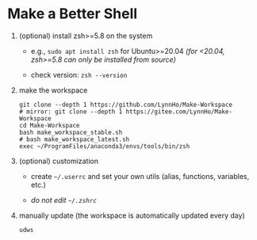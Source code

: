 # Make a Better Shell

1. (optional) install zsh>=5.8 on the system

    + e.g., `sudo apt install zsh` for Ubuntu>=20.04 *(for <20.04, zsh>=5.8 can only be installed from source)*

    + check version: `zsh --version`

2. make the workspace

    ```console
    git clone --depth 1 https://github.com/LynnHo/Make-Workspace
    # mirror: git clone --depth 1 https://gitee.com/LynnHo/Make-Workspace
    cd Make-Workspace
    bash make_workspace_stable.sh
    # bash make_workspace_latest.sh
    exec ~/ProgramFiles/anaconda3/envs/tools/bin/zsh
    ```

3. (optional) customization

    + create `~/.userrc` and set your own utils (alias, functions, variables, etc.)
  
    + *do not edit `~/.zshrc`*

5. manually update (the workspace is automatically updated every day)

    ```console
    udws
    ```
